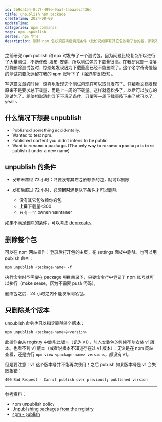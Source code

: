 ```yaml
---
id: 2b9da1e4-0c77-499e-9aaf-5abaaecd436d
title: unpublish npm package
createTime: 2024-08-09
updateTime:
categories: npm commands
tags: npm unpublish
series: npm 学习
description: 删除 npm 包必须要满足特定条件（比如说如果有其它包依赖了你的包，那就不允许删除了）。可以删除整个包，也可以只删除某个版本。
---
```


之前研究 npm publish 和 npx 时发布了一个测试包。因为问题比较复杂所以进行了大量测试，不断修改-发布-安装，所以测试包的下载量很高。在我研究告一段落打算删除测试包时，惊恐地发现因为下载量高已经不能删除了。这个名字奇奇怪怪的测试包要永远留在我的 npm 账号下了（强迫症很悲伤）。

写这篇文章的时候，惊喜地发现这个测试包现在可以取消发布了。仔细看文档发现原来不是要求总下载量，而是上一周的下载量。这样就宽松多了，以后可以放心的测试包了。即使想取消的当下不满足条件，只要等一周下载量降下来了就可以了。yeah~

## 什么情况下想要 unpublish

- Published something accidentally.
- Wanted to test npm.
- Published content you didn't intend to be public.
- Want to rename a package. (The only way to rename a package is to re-publish it under a new name)

## unpublish 的条件

- 发布未超过 72 小时：只要没有其它包依赖你的包，就可以删除

- 发布后超过 72 小时，必须**同时**满足以下条件才可以删除
  - 没有其它包依赖你的包
  - **上周**下载量<300
  - 只有一个 owner/maintainer

如果不满足删除的条件，可以考虑 [deprecate](post:a0998f6a-7915-4b22-97be-3e7c4f8c2dfc)。

## 删除整个包

可以在 npm 网站操作：登录后打开包的主页，在 settings 面板中删除。也可以用 publish 命令：

```bash
npm unpublish <package-name> -f
```

执行命令时不需要在 package 项目目录下，只要命令行中登录了 npm 账号就可以执行（make sense，因为不需要 push 代码）。

删除包之后，24 小时之内不能发布同名包。

## 只删除某个版本

unpublish 命令也可以指定删除某个版本：

```bash
npm unpublish <package-name>@<version>
```

此操作会从 registry 中删除此版本（记为 v1），别人安装包的时候不能安装 v1 版本。也看不到 v1 版本（或者说根本不知道存在过 v1 版本）：无论是在 npm 网站查看，还是执行 `npm view <package-name> versions`，都没有 v1。

但是要注意：v1 这个版本号并不能再次使用！之后 publish 如果版本号是 v1 会失败报错：

```bash
400 Bad Request - Cannot publish over previously published version
```

---

参考资料：

- [npm unpublish policy](https://docs.npmjs.com/policies/unpublish)
- [Unpublishing packages from the registry](https://docs.npmjs.com/unpublishing-packages-from-the-registry)
- [npm - publish](https://docs.npmjs.com/cli/v10/commands/npm-unpublish)
